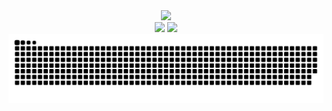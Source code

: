 

<div align="center">
  <a href="https://github.com/Elkhan2003">
  <img height="90" src="https://readme-typing-svg.herokuapp.com?color=D7D9D2&lines=Just+Frontend+Developer"/>
</a>
</div>



<div align="center">
    <img src="https://skillicons.dev/icons?i=javascript,typescript,firebase,nextjs,react,bootstrap,mui,html,css,vscode,github,figma,tailwind,git,vite,rtkquery" />
    
   <img src="https://skillicons.dev/icons?i=scss,styledcomponents,redux,vercel" />
</div>

<div align="center">
  <a href="https://github.com/TEMURBEKTUMANBAEV">
  <img src="https://github.com/bimashazaman/Github-snake-SVG/raw/master/snake.svg"
       alt="snake" /></a>
</div>
